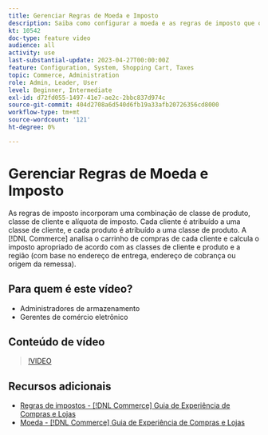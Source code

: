 ```yaml
---
title: Gerenciar Regras de Moeda e Imposto
description: Saiba como configurar a moeda e as regras de imposto que o [!DNL Commerce] usa para calcular o imposto apropriado de acordo com as classes de cliente e produto.
kt: 10542
doc-type: feature video
audience: all
activity: use
last-substantial-update: 2023-04-27T00:00:00Z
feature: Configuration, System, Shopping Cart, Taxes
topic: Commerce, Administration
role: Admin, Leader, User
level: Beginner, Intermediate
exl-id: d72fd055-1497-41e7-ae2c-2bbc837d974c
source-git-commit: 404d2708a6d540d6fb19a33afb20726356cd8000
workflow-type: tm+mt
source-wordcount: '121'
ht-degree: 0%

---
```


# Gerenciar Regras de Moeda e Imposto

As regras de imposto incorporam uma combinação de classe de produto, classe de cliente e alíquota de imposto. Cada cliente é atribuído a uma classe de cliente, e cada produto é atribuído a uma classe de produto. A [!DNL Commerce] analisa o carrinho de compras de cada cliente e calcula o imposto apropriado de acordo com as classes de cliente e produto e a região (com base no endereço de entrega, endereço de cobrança ou origem da remessa).

## Para quem é este vídeo?

- Administradores de armazenamento
- Gerentes de comércio eletrônico

## Conteúdo de vídeo

>[!VIDEO](https://video.tv.adobe.com/v/3411983?quality=12&learn=on&captions=por_br)

## Recursos adicionais

- [Regras de impostos - [!DNL Commerce] Guia de Experiência de Compras e Lojas](https://experienceleague.adobe.com/docs/commerce-admin/stores-sales/site-store/taxes/tax-rules.html?lang=pt-BR)
- [Moeda - [!DNL Commerce] Guia de Experiência de Compras e Lojas](https://experienceleague.adobe.com/docs/commerce-admin/stores-sales/site-store/currency/currency.html?lang=pt-BR)
